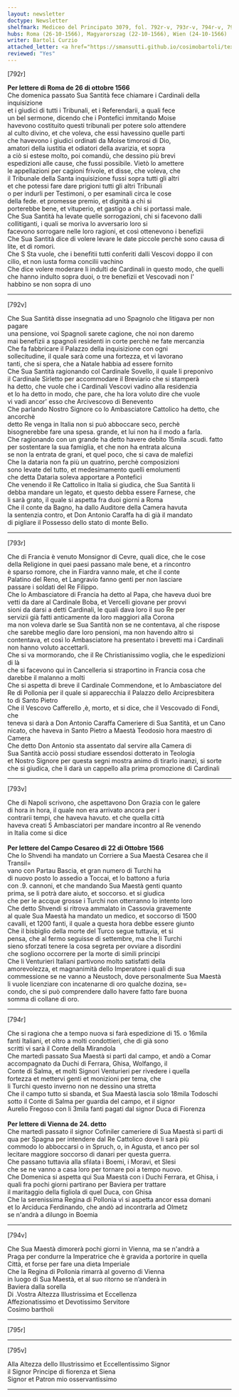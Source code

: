 ```yaml
---
layout: newsletter
doctype: Newsletter
shelfmark: Mediceo del Principato 3079, fol. 792r-v, 793r-v, 794r-v, 795r-v
hubs: Roma (26-10-1566), Magyarorszag (22-10-1566), Wien (24-10-1566)
writer: Bartoli Curzio
attached_letter: <a href="https://smansutti.github.io/cosimobartoli/texts/2978_053/">2978_053</a>
reviewed: "Yes"
---
```


[792r]  
  
  
<strong>Per lettere di Roma de 26 di ottobre 1566</strong>  
Che domenica passato Sua Santità fece chiamare i Cardinali della inquisizione  
et i giudici di tutti i Tribunali, et i Referendarii, a quali fece  
un bel sermone, dicendo che i Pontefici immitando Moise  
havevono costituito questi tribunali per potere solo attendere  
al culto divino, et che voleva, che essi havessino quelle parti  
che havevono i giudici ordinati da Moise timorosi di Dio,  
amatori della iustitia et odiatori della avarizia, et sopra  
a ciò si estese molto, poi comandù, che dessino più brevi  
espedizioni alle cause, che fussi possibile. Vietò lo amettere  
le appellazioni per cagioni frivole, et disse, che voleva, che  
il Tribunale della Santa inquisizione fussi sopra tutti gli altri  
et che potessi fare dare prigioni tutti gli altri Tribunali  
o per indurli per Testimoni, o per esaminali circa le cose  
della fede. et promesse premio, et dignità a chi si  
porterebbe bene, et vituperio, et gastigo a chi si portassi male.  
Che Sua Santità ha levate quelle sorrogazioni, chi si facevono dalli  
collitiganti, i quali se moriva lo avversario loro si  
facevono sorrogare nelle loro ragioni, et così ottenevono i benefizii  
Che Sua Santità dice di volere levare le date piccole perchè sono causa di  
lite, et di romori.  
Che S Sta vuole, che i benefitii tutti conferiti dalli Vescovi doppo il con  
cilio, et non iusta forma concilii vachino  
Che dice volere moderare li indulti de Cardinali in questo modo, che quelli  
che hanno indulto sopra duoi, o tre benefizii et Vescovadi non l'  
habbino se non sopra di uno  
  
---  

[792v]  
  
  
Che Sua Santità disse insegnatia ad uno Spagnolo che litigava per non pagare  
una pensione, voi Spagnoli sarete cagione, che noi non daremo  
mai benefizii a spagnoli residenti in corte perchè ne fate mercanzia  
Che fa fabbricare il Palazzo della inquisizione con ogni  
sollecitudine, il quale sarà come una fortezza, et vi lavorano  
tanti, che si spera, che a Natale habbia ad essere fornito  
Che Sua Santità ragionando col Cardinale Sovello, il quale li preponivo  
il Cardinale Sirletto per accommodare il Breviario che si stamperà  
ha detto, che vuole che i Cardinali Vescovi vadino alla residenzia  
et lo ha detto in modo, che pare, che ha lora voluto dire che vuole  
vi vadi ancor' esso che Arcivescovo di Benevento  
Che parlando Nostro Signore co lo Ambasciatore Cattolico ha detto, che ancorchè  
detto Re venga in Italia non si può abboccare seco, perchè  
bisognerebbe fare una spesa. grande, et lui non ha il modo a farla.  
Che ragionando con un grande ha detto havere debito 15mila .scudi. fatto  
per sostentare la sua famiglia, et che non ha entrata alcuna  
se non la entrata de grani, et quel poco, che si cava de malefizi  
Che la dataria non fa più un quatrino, perchè composizioni  
sono levate del tutto, et medesimamento quelli emolumenti  
che detta Dataria soleva apportare a Pontefici  
Che venendo il Re Cattolico in Italia si giudica, che Sua Santità li  
debba mandare un legato, et questo debba essere Farnese, che  
li sarà grato, il quale si aspetta fra duoi giorni a Roma  
Che il conte da Bagno, ha dallo Auditore della Camera havuta  
la sentenzia contro, et Don Antonio Caraffa ha di già il mandato  
di pigliare il Possesso dello stato di monte Bello.  
  
---  

[793r]  
  
  
Che di Francia è venuto Monsignor di Cevre, quali dice, che le cose  
della Religione in quei paesi passano male bene, et a rincontro  
è sparso romore, che in Fiardra vanno male, et che il conte  
Palatino del Reno, et Langravio fanno genti per non lasciare  
passare i soldati del Re Filippo.  
Che lo Ambasciatore di Francia ha detto al Papa, che haveva duoi bre  
vetti da dare al Cardinale Boba, et Vercelli giovane per provvi  
sioni da darsi a detti Cardinali, le quali dava loro il suo Re per  
servizii già fatti anticamente da loro maggiori alla Corona  
ma non voleva darle se Sua Santità non se ne contentava, al che rispose  
che sarebbe meglio dare loro pensioni, ma non havendo altro si  
contentava, et così lo Ambasciatore ha presentato i brevetti ma i Cardinali  
non hanno voluto accettarli.  
Che si va mormorando, che il Re Christianissimo voglia, che le espedizioni di là  
che si facevono qui in Cancelleria si straportino in Francia cosa che  
darebbe il malanno a molti  
Che si aspetta di breve il Cardinale Commendone, et lo Ambasciatore del  
Re di Pollonia per il quale si apparecchia il Palazzo dello Arcipresbitera  
to di Santo Pietro  
Che il Vescovo Cafferello ,è, morto, et si dice, che il Vescovado di Fondi, che  
teneva si darà a Don Antonio Caraffa Cameriere di Sua Santità, et un Cano  
nicato, che haveva in Santo Pietro a Maestà Teodosio hora maestro di Camera  
Che detto Don Antonio sta assentato dal servire alla Camera di  
Sua Santità acciò possi studiare essendosi dotterato in Teologia  
et Nostro Signore per questa segni mostra animo di tirarlo inanzi, si sorte  
che si giudica, che li darà un cappello alla prima promozione di Cardinali  
  
---  

[793v]  
  
  
Che di Napoli scrivono, che aspettavono Don Grazia con le galere  
di hora in hora, il quale non era arrivato ancora per i  
contrarii tempi, che haveva havuto. et che quella città  
haveva creati 5 Ambasciatori per mandare incontro al Re venendo  
in Italia come si dice  
<br/><strong>Per lettere del Campo Cesareo di 22 di Ottobre 1566</strong>  
Che lo Shvendi ha mandato un Corriere a Sua Maestà Cesarea che il Transil=  
vano con Partau Bascia, et gran numero di Turchi ha  
di nuovo posto lo assedio a Toccai, et lo battono a furia  
con .9. cannoni, et che mandando Sua Maestà genti quanto  
prima, se li potrà dare aiuto, et soccorso. et si giudica  
che per le accque grosse i Turchi non otterranno lo intento loro  
Che detto Shvendi si ritrova ammalato in Cassovia gravemente  
al quale Sua Maestà ha mandato un medico, et soccorso di 1500  
cavalli, et 1200 fanti, il quale a questa hora debbe essere giunto  
Che il bisbiglio della morte del Turco segue tuttavia, et si  
pensa, che al fermo seguisse di settembre, ma che li Turchi  
sieno sforzati tenere la cosa segreta per ovviare a disordini  
che sogliono occorrere per la morte di simili principi  
Che li Venturieri Italiani partivono molto satisfatti della  
amorevolezza, et magnanimità dello Imperatore i quali di sua  
commessione se ne vanno a Neustoch, dove personalmente Sua Maestà  
li vuole licenziare con incatenarne di oro qualche dozina, se=  
condo, che si può comprendere dallo havere fatto fare buona  
somma di collane di oro.  
  
---  

[794r]  
  
  
Che si ragiona che a tempo nuova si farà espedizione di 15. o 16mila  
fanti Italiani, et oltro a molti condottieri, che di già sono  
scritti vi sarà il Conte della Mirandola  
Che martedì passato Sua Maestà si partì dal campo, et andò a Comar  
accompagnato da Duchi di Ferrara, Ghisa, Wolfango, il  
Conte di Salma, et molti Signori Venturieri per rivedere i quella  
fortezza et mettervi genti et monizioni per tema, che  
li Turchi questo inverno non ne dessino una stretta  
Che il campo tutto si sbanda, et Sua Maestà lascia solo 18mila Todoschi  
sotto il Conte di Salma per guardia del campo, et il signor  
Aurelio Fregoso con li 3mila fanti pagati dal signor Duca di Fiorenza  
<br/><strong>Per lettere di Vienna de 24. detto</strong>  
Che martedì passato il signor Cofiniler cameriere di Sua Maestà si partì di  
qua per Spagna per intendere dal Re Cattolico dove li sarà più  
commodo lo abboccarsi o in Spruch, o, in Agusta, et anco per sol  
lecitare maggiore soccorso di danari per questa guerra.  
Che passano tuttavia alla sfilata i Boemi, i Moravi, et Slesi  
che se ne vanno a casa loro per tornare poi a tempo nuovo.  
Che Domenica si aspetta qui Sua Maestà con i Duchi Ferrara, et Ghisa, i  
quali fra pochi giorni partirano per Baviera per trattare  
il maritaggio della figliola di quel Duca, con Ghisa  
Che la serenissima Regina di Pollonia vi si aspetta ancor essa domani  
et lo Arciduca Ferdinando, che andò ad incontrarla ad Olmetz  
se n'andrà a dilungo in Boemia  
  
---  

[794v]  
  
  
Che Sua Maestà dimorerà pochi giorni in Vienna, ma se n'andrà a  
Praga per condurre la Imperatrice che è gravida a portorire in quella  
Città, et forse per fare una dieta Imperiale  
Che la Regina di Pollonia rimarrà al governo di Vienna  
in luogo di Sua Maestà, et al suo ritorno se n’anderà in  
Baviera dalla sorella  
Di .Vostra Altezza Illustrissima et Eccellenza  
Affezionatissimo et Devotissimo Servitore  
Cosimo bartholi  
  
---  

[795r]  
  
  
  
---  

[795v]  
  
  
Alla Altezza dello Illustrissimo et Eccellentissimo Signor  
il Signor Principe di fiorenza et Siena  
Signor et Patron mio osservantissimo  
  
---  

